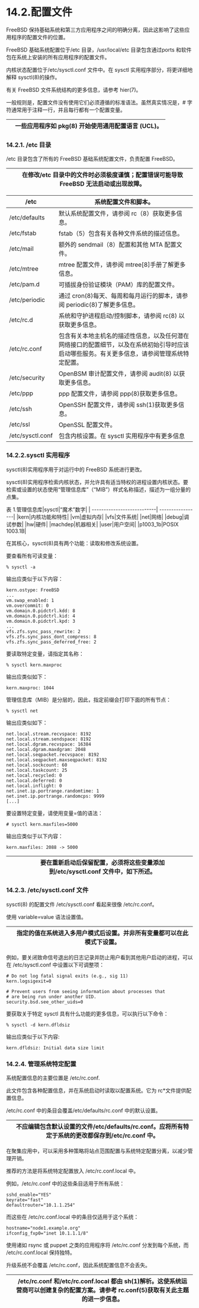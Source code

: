 # 14.2.配置文件

FreeBSD 保持基础系统和第三方应用程序之间的明确分离，因此这影响了这些应用程序的配置文件的位置。

FreeBSD 基础系统配置位于/etc 目录，/usr/local/etc 目录包含通过ports 和软件包在系统上安装的所有应用程序的配置文件。

内核状态配置位于/etc/sysctl.conf 文件中。在 sysctl 实用程序部分，将更详细地解释 sysctl(8)的操作。

有关 FreeBSD 文件系统结构的更多信息，请参考 hier(7)。

一般规则是，配置文件没有使用它们必须遵循的标准语法。虽然真实情况是，# 字符通常用于注释一行，并且每行都有一个配置变量。

|  | 一些应用程序如 pkg(8) 开始使用通用配置语言 (UCL)。|
| -- | ---------------------------------------------------- |

### 14.2.1. /etc 目录

/etc 目录包含了所有的 FreeBSD 基础系统配置文件，负责配置 FreeBSD。

|  | 在修改/etc 目录中的文件时必须极度谨慎；配置错误可能导致 FreeBSD 无法启动或出现故障。|
| -- | -------------------------------------------------------------------------------------- |

| /etc             | 系统配置文件和脚本。                                                                                                          |
| ------------------ | ---------------------------------------------------------------------------------------------------------------------------------------------- |
| /etc/defaults    | 默认系统配置文件，请参阅 rc（8）获取更多信息。                                                                                |
| /etc/fstab       | fstab（5）包含有关各种文件系统的描述信息。                                                                                    |
| /etc/mail        | 额外的 sendmail（8）配置和其他 MTA 配置文件。                                                                                 |
| /etc/mtree       | mtree 配置文件，请参阅 mtree[8]手册了解更多信息。                                                                             |
| /etc/pam.d       | 可插拔身份验证模块（PAM）库的配置文件。                                                                                       |
| /etc/periodic    | 通过 cron(8)每天、每周和每月运行的脚本，请参阅 periodic(8)了解更多信息。                                                      |
| /etc/rc.d        | 系统和守护进程启动/控制脚本，请参阅 rc(8) 以获取更多信息。                                                                    |
| /etc/rc.conf     | 包含有关本地主机名的描述性信息，以及任何潜在网络接口的配置细节，以及在系统初始引导时应该启动哪些服务。有关更多信息，请参阅管理系统特定配置。|
| /etc/security    | OpenBSM 审计配置文件，请参阅 audit(8) 以获取更多信息。                                                                        |
| /etc/ppp         | ppp 配置文件，请参阅 ppp(8)获取更多信息。                                                                                     |
| /etc/ssh         | OpenSSH 配置文件，请参阅 ssh(1)获取更多信息。                                                                                 |
| /etc/ssl         | OpenSSL 配置文件。                                                                                                            |
| /etc/sysctl.conf | 包含内核设置。在 sysctl 实用程序中有更多信息                                                                                                 |

### 14.2.2.sysctl 实用程序

sysctl(8)实用程序用于对运行中的 FreeBSD 系统进行更改。

sysctl(8)实用程序检索内核状态，并允许具有适当特权的进程设置内核状态。要检索或设置的状态使用“管理信息库”（“MIB”）样式名称描述，描述为一组分量的点集。

表 1.管理信息库|sysctl|“魔术”数字| | ---------------------------| -----------------| |kern|内核功能和特性| |vm|虚拟内存| |vfs|文件系统| |net|网络| |debug|调试参数| |hw|硬件| |machdep|机器相关| |user|用户空间| |p1003_1b|POSIX 1003.1B|

在其核心，sysctl(8)具有两个功能：读取和修改系统设置。

要查看所有可读变量：

```
% sysctl -a
```

输出应类似于以下内容：

```
kern.ostype: FreeBSD
...
vm.swap_enabled: 1
vm.overcommit: 0
vm.domain.0.pidctrl.kdd: 8
vm.domain.0.pidctrl.kid: 4
vm.domain.0.pidctrl.kpd: 3
...
vfs.zfs.sync_pass_rewrite: 2
vfs.zfs.sync_pass_dont_compress: 8
vfs.zfs.sync_pass_deferred_free: 2
```

要读取特定变量，请指定其名称：

```
% sysctl kern.maxproc
```

输出应类似如下：

```
kern.maxproc: 1044
```

管理信息库（MIB）是分层的，因此，指定前缀会打印下面的所有节点：

```
% sysctl net
```

输出应类似如下：

```
net.local.stream.recvspace: 8192
net.local.stream.sendspace: 8192
net.local.dgram.recvspace: 16384
net.local.dgram.maxdgram: 2048
net.local.seqpacket.recvspace: 8192
net.local.seqpacket.maxseqpacket: 8192
net.local.sockcount: 60
net.local.taskcount: 25
net.local.recycled: 0
net.local.deferred: 0
net.local.inflight: 0
net.inet.ip.portrange.randomtime: 1
net.inet.ip.portrange.randomcps: 9999
[...]
```

要设置特定变量，请使用变量=值的语法：

```
# sysctl kern.maxfiles=5000
```

输出应类似于以下内容：

```
kern.maxfiles: 2088 -> 5000
```

|  | 要在重新启动后保留配置，必须将这些变量添加到/etc/sysctl.conf 文件中，如下所述。|
| -- | --------------------------------------------------------------------------------- |

### 14.2.3. /etc/sysctl.conf 文件

sysctl(8) 的配置文件 /etc/sysctl.conf 看起来很像 /etc/rc.conf。

使用 variable=value 语法设置值。

|  | 指定的值在系统进入多用户模式后设置。并非所有变量都可以在此模式下设置。|
| -- | ------------------------------------------------------------------------ |

例如，要关闭致命信号退出的日志记录并防止用户看到其他用户启动的进程，可以在 /etc/sysctl.conf 中设置以下可调整项：

```
# Do not log fatal signal exits (e.g., sig 11)
kern.logsigexit=0

# Prevent users from seeing information about processes that
# are being run under another UID.
security.bsd.see_other_uids=0
```

要获取关于特定 sysctl 具有什么功能的更多信息，可以执行以下命令：

```
% sysctl -d kern.dfldsiz
```

输出应类似于以下内容:

```
kern.dfldsiz: Initial data size limit
```

### 14.2.4. 管理系统特定配置

系统配置信息的主要位置是 /etc/rc.conf.

此文件包含各种配置信息，并在系统启动时读取以配置系统。它为 rc*文件提供配置信息。

/etc/rc.conf 中的条目会覆盖/etc/defaults/rc.conf 中的默认设置。

|  | 不应编辑包含默认设置的文件/etc/defaults/rc.conf。应将所有特定于系统的更改都保存到/etc/rc.conf 中。|
| -- | ---------------------------------------------------------------------------------------------------- |

在聚集应用中，可以采用多种策略将站点范围配置与系统特定配置分离，以减少管理开销。

推荐的方法是将系统特定配置放入 /etc/rc.conf.local 中。

例如，/etc/rc.conf 中的这些条目适用于所有系统：

```
sshd_enable="YES"
keyrate="fast"
defaultrouter="10.1.1.254"
```

而这些在 /etc/rc.conf.local 中的条目仅适用于这个系统：

```
hostname="node1.example.org"
ifconfig_fxp0="inet 10.1.1.1/8"
```

使用诸如 rsync 或 puppet 之类的应用程序将 /etc/rc.conf 分发到每个系统，而 /etc/rc.conf.local 保持独特。

升级系统不会覆盖 /etc/rc.conf，因此系统配置信息不会丢失。

|  | /etc/rc.conf 和/etc/rc.conf.local 都由 sh(1)解析。这使系统运营商可以创建复杂的配置方案。请参考 rc.conf(5)获取有关此主题的进一步信息。|
| -- | --------------------------------------------------------------------------------------------------------------------------------------- |
